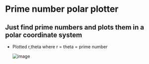 # Prime number polar plotter


## Just find prime numbers and plots them in a polar coordinate system
- Plotted r,theta where r = theta = prime number

  ![image](https://github.com/user-attachments/assets/6af189bd-78f6-47ae-a713-280b0af7da81)


